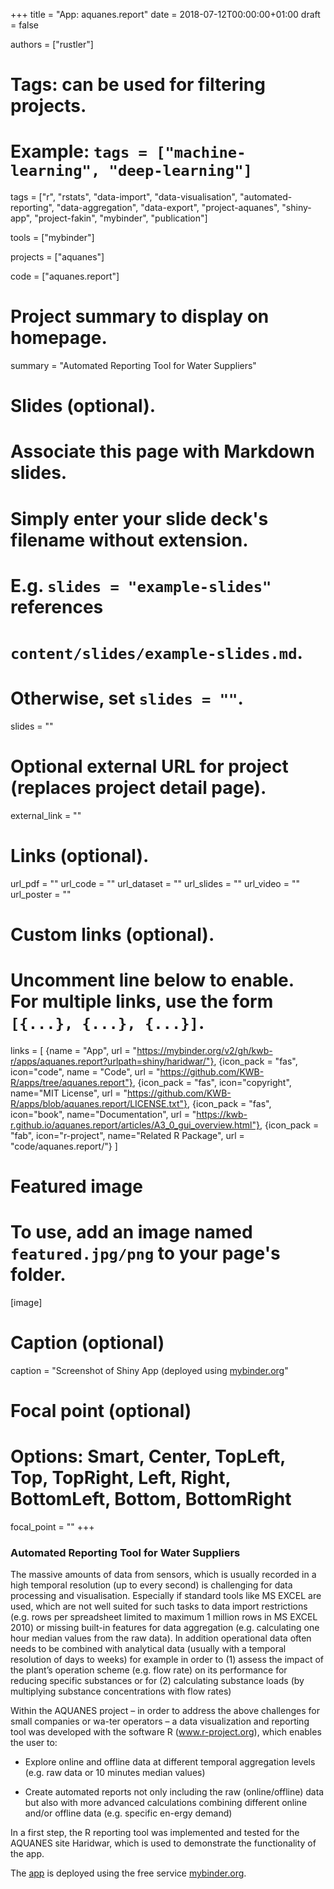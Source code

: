 +++
title = "App: aquanes.report"
date = 2018-07-12T00:00:00+01:00
draft = false

authors = ["rustler"]
# Tags: can be used for filtering projects.
# Example: `tags = ["machine-learning", "deep-learning"]`
tags = ["r", "rstats", "data-import", "data-visualisation", "automated-reporting", "data-aggregation", "data-export", "project-aquanes", "shiny-app", "project-fakin", "mybinder", "publication"]

tools = ["mybinder"]

projects = ["aquanes"]

code = ["aquanes.report"]

# Project summary to display on homepage.
summary = "Automated Reporting Tool for Water Suppliers"

# Slides (optional).
#   Associate this page with Markdown slides.
#   Simply enter your slide deck's filename without extension.
#   E.g. `slides = "example-slides"` references 
#   `content/slides/example-slides.md`.
#   Otherwise, set `slides = ""`.
slides = ""

# Optional external URL for project (replaces project detail page).
external_link = ""

# Links (optional).
url_pdf = ""
url_code = ""
url_dataset = ""
url_slides = ""
url_video = ""
url_poster = ""

# Custom links (optional).
#   Uncomment line below to enable. For multiple links, use the form `[{...}, {...}, {...}]`.
links = [
{name = "App", url = "https://mybinder.org/v2/gh/kwb-r/apps/aquanes.report?urlpath=shiny/haridwar/"}, 
{icon_pack = "fas", icon="code", name = "Code", url = "https://github.com/KWB-R/apps/tree/aquanes.report"}, 
{icon_pack = "fas", icon="copyright", name="MIT License", url = "https://github.com/KWB-R/apps/blob/aquanes.report/LICENSE.txt"}, 
{icon_pack = "fas", icon="book", name="Documentation", url = "https://kwb-r.github.io/aquanes.report/articles/A3_0_gui_overview.html"},
{icon_pack = "fab", icon="r-project", name="Related R Package", url = "code/aquanes.report/"}
]

# Featured image
# To use, add an image named `featured.jpg/png` to your page's folder. 
[image]
  # Caption (optional)
  caption = "Screenshot of Shiny App (deployed using [mybinder.org](https://mybinder.org/)"

  # Focal point (optional)
  # Options: Smart, Center, TopLeft, Top, TopRight, Left, Right, BottomLeft, Bottom, BottomRight
  focal_point = ""
+++


### Automated Reporting Tool for Water Suppliers

The massive amounts of data from sensors, which is usually recorded in a high 
temporal resolution (up to every second) is challenging for data processing and 
visualisation. Especially if standard tools like MS EXCEL are used, which are 
not well suited for such tasks to data import restrictions (e.g. rows per 
spreadsheet limited to maximum 1 million rows in MS EXCEL 2010) or missing 
built-in features for data aggregation (e.g. calculating one hour median values 
from the raw data).
In addition operational data often needs to be combined with analytical data 
(usually with a temporal resolution of days to weeks) for example in order to 
(1) assess the impact of the plant’s operation scheme (e.g. flow rate) on its 
performance for reducing specific substances or for (2) calculating substance 
loads (by multiplying substance concentrations with flow rates)

Within the AQUANES project – in order to address the above challenges for 
small companies or wa-ter operators – a data visualization and reporting tool 
was developed with the software R (www.r-project.org), which enables the user to: 

- Explore online and offline data at different temporal aggregation levels (e.g. 
raw data or 10 minutes median values)

- Create automated reports not only including the raw (online/offline) data but 
also with more advanced calculations combining different online and/or offline 
data (e.g. specific en-ergy demand)

In a first step, the R reporting tool was implemented and tested for the AQUANES site Haridwar, 
which is used to demonstrate the functionality of the app.


The [app](https://mybinder.org/v2/gh/kwb-r/apps/aquanes.report?urlpath=shiny/haridwar/) 
is deployed using the free service [mybinder.org](https://mybinder.org/).